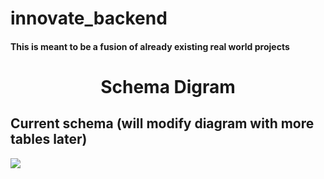 # innovate_backend

#### This is meant to be a fusion of already existing real world projects

<h1 align="center">Schema Digram</h1>
<!-- ## Schema Diagram -->

## Current schema (will modify diagram with more tables later)
<img src="https://github.com/kennyegun24/innovate_backend/assets/109461921/3b8744ba-9a25-478a-ba53-2f9ab79e1769"/>
<!-- ![drawSQL-in-export-2023-05-19 (1)]() -->

<!-- ![drawSQL-in-export-2023-05-19]() -->
